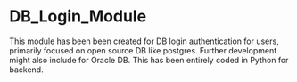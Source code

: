 # DB_Login_Module
This module has been been created for DB login authentication for users, primarily focused on open source DB like postgres. Further development might also include for Oracle DB. This has been entirely coded in Python for backend.
